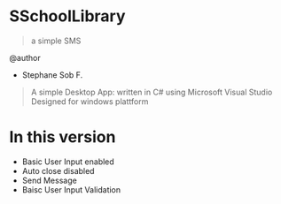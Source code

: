 # SSchoolLibrary
> a simple SMS

@author
- Stephane Sob F.

> A simple Desktop App: written in C# using Microsoft Visual Studio
> Designed for windows plattform

# In this version

- Basic User Input enabled
- Auto close disabled
- Send Message
- Baisc User Input Validation
